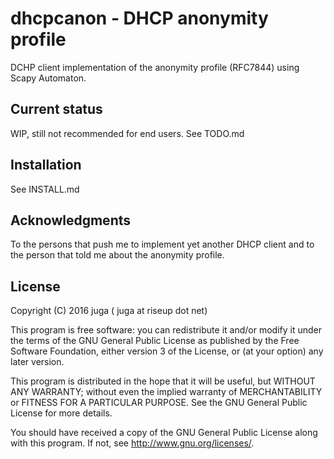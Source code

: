 # dhcpcanon - DHCP anonymity profile

DCHP client implementation of the anonymity profile (RFC7844)
 using Scapy Automaton.

## Current status

WIP, still not recommended for end users.
See TODO.md

## Installation

See INSTALL.md

## Acknowledgments

To the persons that push me to implement yet another DHCP client
and to the person that told me about the anonymity profile.

## License

Copyright (C) 2016 juga ( juga at riseup dot net)

This program is free software: you can redistribute it and/or modify
it under the terms of the GNU General Public License as published by
the Free Software Foundation, either version 3 of the License, or
(at your option) any later version.

This program is distributed in the hope that it will be useful,
but WITHOUT ANY WARRANTY; without even the implied warranty of
MERCHANTABILITY or FITNESS FOR A PARTICULAR PURPOSE.  See the
GNU General Public License for more details.

You should have received a copy of the GNU General Public License
along with this program.  If not, see <http://www.gnu.org/licenses/>.

